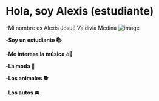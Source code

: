 # Hola, soy Alexis (estudiante)
-Mi nombre es Alexis Josué Valdivia Medina 
![image](https://github.com/user-attachments/assets/1218e607-1a95-4b50-88e1-2d34fa92fb78)


-**Soy un estudiante 📚** 

-**Me interesa la música 🎶🎸** 

-**La moda 🧥** 

-**Los animales 🐕** 

-**Los autos 🚘**

